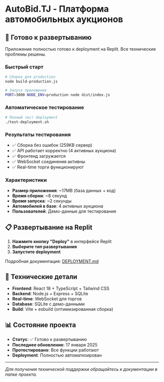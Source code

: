 # AutoBid.TJ - Платформа автомобильных аукционов

## 🚀 Готово к развертыванию

Приложение полностью готово к deployment на Replit. Все технические проблемы решены.

### Быстрый старт

```bash
# Сборка для production
node build-production.js

# Запуск приложения
PORT=3000 NODE_ENV=production node dist/index.js
```

### Автоматическое тестирование

```bash
# Полный тест deployment
./test-deployment.sh
```

### Результаты тестирования

- ✅ Сборка без ошибок (259KB сервер)
- ✅ API работает корректно (4 активных аукциона)
- ✅ Фронтенд загружается
- ✅ WebSocket соединения активны
- ✅ Real-time торги функционируют

### Характеристики

- **Размер приложения**: ~17MB (база данных + код)
- **Время сборки**: ~8 секунд
- **Время запуска**: ~2 секунды
- **Автомобилей в базе**: 4 активных аукциона
- **Пользователей**: Демо-данные для тестирования

## 📋 Развертывание на Replit

1. **Нажмите кнопку "Deploy"** в интерфейсе Replit
2. **Выберите тип развертывания**
3. **Запустите deployment**

Подробная документация: [DEPLOYMENT.md](DEPLOYMENT.md)

## 🔧 Технические детали

- **Frontend**: React 18 + TypeScript + Tailwind CSS
- **Backend**: Node.js + Express + SQLite
- **Real-time**: WebSocket для торгов
- **Database**: SQLite с демо-данными
- **Build**: Vite + esbuild (оптимизированная сборка)

## 📊 Состояние проекта

- **Статус**: ✅ Готово к развертыванию
- **Последнее обновление**: 17 января 2025
- **Протестировано**: Все функции работают
- **Deployment**: Полностью автоматизирован

---

*Для получения технической поддержки обращайтесь к документации в папке проекта.*
